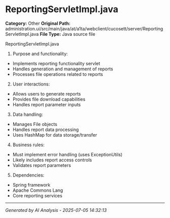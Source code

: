# ReportingServletImpl.java

**Category:** Other
**Original Path:** administration.ui/src/main/java/at/a1ta/webclient/cucosett/server/ReportingServletImpl.java
**File Type:** Java source file

ReportingServletImpl.java
1. Purpose and functionality:
- Implements reporting functionality servlet
- Handles generation and management of reports
- Processes file operations related to reports

2. User interactions:
- Allows users to generate reports
- Provides file download capabilities
- Handles report parameter inputs

3. Data handling:
- Manages File objects
- Handles report data processing
- Uses HashMap for data storage/transfer

4. Business rules:
- Must implement error handling (uses ExceptionUtils)
- Likely includes report access controls
- Validates report parameters

5. Dependencies:
- Spring framework
- Apache Commons Lang
- Core reporting services

---
*Generated by AI Analysis - 2025-07-05 14:32:13*
